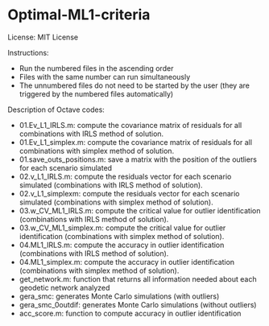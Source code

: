 # Optimal-ML1-criteria
License: MIT License

Instructions:
- Run the numbered files in the ascending order
- Files with the same number can run simultaneously
- The unnumbered files do not need to be started by the user 
(they are triggered by the numbered files automatically)

Description of Octave codes:
- 01.Ev_L1_IRLS.m: compute the covariance matrix of residuals for all combinations with IRLS method of solution.
- 01.Ev_L1_simplex.m: compute the covariance matrix of residuals for all combinations with simplex method of solution.
- 01.save_outs_positions.m: save a matrix with the position of the outliers for each scenario simulated
- 02.v_L1_IRLS.m: compute the residuals vector for each scenario simulated (combinations with IRLS method of solution).
- 02.v_L1_simplexm: compute the residuals vector for each scenario simulated (combinations with simplex method of solution). 
- 03.w_CV_ML1_IRLS.m: compute the critical value for outlier identification (combinations with IRLS method of solution).
- 03.w_CV_ML1_simplex.m: compute the critical value for outlier identification (combinations with simplex method of solution).
- 04.ML1_IRLS.m: compute the accuracy in outlier identification (combinations with IRLS method of solution).
- 04.ML1_simplex.m: compute the accuracy in outlier identification (combinations with simplex method of solution).
- get_network.m: function that returns all information needed about each geodetic network analyzed
- gera_smc: generates Monte Carlo simulations (with outliers)
- gera_smc_0outdif: generates Monte Carlo simulations (without outliers)
- acc_score.m: function to compute accuracy in outlier identification
